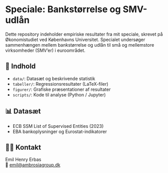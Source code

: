 # Speciale: Bankstørrelse og SMV-udlån

Dette repository indeholder empiriske resultater fra mit speciale, skrevet på Økonomistudiet ved Københavns Universitet. Specialet undersøger sammenhængen mellem bankstørrelse og udlån til små og mellemstore virksomheder (SMV’er) i euroområdet.

## 📁 Indhold

- `data/`: Datasæt og beskrivende statistik
- `tabeller/`: Regressionsresultater (LaTeX-filer)
- `figurer/`: Grafiske præsentationer af resultater
- `scripts/`: Kode til analyse (Python / Jupyter)

## 📊 Datasæt

- ECB SSM List of Supervised Entities (2023)
- EBA bankoplysninger og Eurostat-indikatorer

## 👨‍💻 Kontakt

Emil Henry Erbas  
📧 emil@ambrosiagroup.dk
